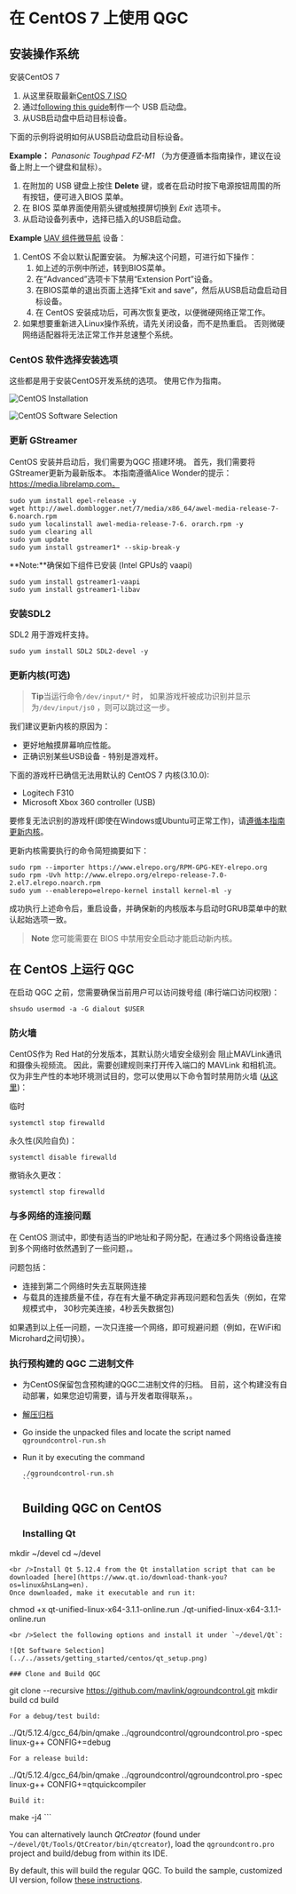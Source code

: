 # 在 CentOS 7 上使用 QGC

## 安装操作系统

安装CentOS 7

1. 从这里获取最新[CentOS 7 ISO ](http://isoredirect.centos.org/centos/7/isos/x86_64/CentOS-7-x86_64-DVD-1810.iso)
2. 通过[following this guide](https://linuxize.com/post/how-to-create-a-bootable-centos-7-usb-stick/)制作一个 USB 启动盘。
3. 从USB启动盘中启动目标设备。

下面的示例将说明如何从USB启动盘启动目标设备。

**Example：** *Panasonic Toughpad FZ-M1* （为方便遵循本指南操作，建议在设备上附上一个键盘和鼠标）。

1. 在附加的 USB 键盘上按住 **Delete** 键，或者在启动时按下电源按钮周围的所有按钮，便可进入BIOS 菜单。
2. 在 BIOS 菜单界面使用箭头键或触摸屏切换到 *Exit* 选项卡。
3. 从启动设备列表中，选择已插入的USB启动盘。

**Example** [UAV 组件微导航](https://www.uavcomp.com/command-control/micronav/) 设备：

1. CentOS 不会以默认配置安装。 为解决这个问题，可进行如下操作： 
    1. 如上述的示例中所述，转到BIOS菜单。
    2. 在“Advanced”选项卡下禁用“Extension Port”设备。
    3. 在BIOS菜单的退出页面上选择“Exit and save”，然后从USB启动盘启动目标设备。
    4. 在 CentOS 安装成功后，可再次恢复更改，以便微硬网络正常工作。
2. 如果想要重新进入Linux操作系统，请先关闭设备，而不是热重启。 否则微硬网络适配器将无法正常工作并怠速整个系统。

### CentOS 软件选择安装选项

这些都是用于安装CentOS开发系统的选项。 使用它作为指南。

![CentOS Installation](../../assets/getting_started/centos/centos_installation.png)

![CentOS Software Selection](../../assets/getting_started/centos/centos_sw_selection.png)

### 更新 GStreamer

CentOS 安装并启动后，我们需要为QGC 搭建环境。 首先，我们需要将GStreamer更新为最新版本。 本指南遵循Alice Wonder的提示：https://media.librelamp.com。

    sudo yum install epel-release -y
    wget http://awel.domblogger.net/7/media/x86_64/awel-media-release-7-6.noarch.rpm
    sudo yum localinstall awel-media-release-7-6. orarch.rpm -y
    sudo yum clearing all
    sudo yum update
    sudo yum install gstreamer1* --skip-break-y
    

**Note:**确保如下组件已安装 (Intel GPUs的 vaapi)

    sudo yum install gstreamer1-vaapi
    sudo yum install gstreamer1-libav
    

### 安装SDL2

SDL2 用于游戏杆支持。

    sudo yum install SDL2 SDL2-devel -y
    

### 更新内核(可选)

> **Tip**当运行命令`/dev/input/*` 时， 如果游戏杆被成功识别并显示为`/dev/input/js0` ，则可以跳过这一步。

我们建议更新内核的原因为：

- 更好地触摸屏幕响应性能。
- 正确识别某些USB设备 - 特别是游戏杆。

下面的游戏杆已确信无法用默认的 CentOS 7 内核(3.10.0):

- Logitech F310
- Microsoft Xbox 360 controller (USB)

要修复无法识别的游戏杆(即使在Windows或Ubuntu可正常工作)，请[遵循本指南更新内核](https://www.howtoforge.com/tutorial/how-to-upgrade-kernel-in-centos-7-server/)。

更新内核需要执行的命令简短摘要如下：

    sudo rpm --importer https://www.elrepo.org/RPM-GPG-KEY-elrepo.org
    sudo rpm -Uvh http://www.elrepo.org/elrepo-release-7.0-2.el7.elrepo.noarch.rpm
    sudo yum --enablerepo=elrepo-kernel install kernel-ml -y
    

成功执行上述命令后，重启设备，并确保新的内核版本与启动时GRUB菜单中的默认起始选项一致。

> **Note** 您可能需要在 BIOS 中禁用安全启动才能启动新内核。

## 在 CentOS 上运行 QGC

在启动 QGC 之前，您需要确保当前用户可以访问拨号组 (串行端口访问权限)：

    shsudo usermod -a -G dialout $USER
    

### 防火墙

CentOS作为 Red Hat的分发版本，其默认防火墙安全级别会 阻止MAVLink通讯和摄像头视频流。 因此，需要创建规则来打开传入端口的 MAVLink 和相机流。 仅为非生产性的本地环境测试目的，您可以使用以下命令暂时禁用防火墙 ([从这里](https://www.liquidweb.com/kb/how-to-stop-and-disable-firewalld-on-centos-7/))：

临时

    systemctl stop firewalld
    

永久性(风险自负)：

    systemctl disable firewalld
    

撤销永久更改：

    systemctl stop firewalld
    

### 与多网络的连接问题

在 CentOS 测试中，即使有适当的IP地址和子网分配，在通过多个网络设备连接到多个网络时依然遇到了一些问题，。

问题包括：

- 连接到第二个网络时失去互联网连接
- 与载具的连接质量不佳，存在有大量不确定非再现问题和包丢失（例如，在常规模式中， 30秒完美连接，4秒丢失数据包)

如果遇到以上任一问题，一次只连接一个网络，即可规避问题（例如，在WiFi和Microhard之间切换）。

### 执行预构建的 QGC 二进制文件

- 为CentOS保留包含预构建的QGC二进制文件的归档。 目前，这个构建没有自动部署，如果您迫切需要，请与开发者取得联系，。
- [解压归档](https://www.hostdime.com/kb/hd/command-line/how-to-tar-untar-and-zip-files)
- Go inside the unpacked files and locate the script named `qgroundcontrol-run.sh`
- Run it by executing the command

      ./qgroundcontrol-run.sh
      ```
    
    ## Building QGC on CentOS
    
    ### Installing Qt
    

mkdir ~/devel cd ~/devel

    <br />Install Qt 5.12.4 from the Qt installation script that can be downloaded [here](https://www.qt.io/download-thank-you?os=linux&hsLang=en).
    Once downloaded, make it executable and run it:
    

chmod +x qt-unified-linux-x64-3.1.1-online.run ./qt-unified-linux-x64-3.1.1-online.run

    <br />Select the following options and install it under `~/devel/Qt`:
    
    ![Qt Software Selection](../../assets/getting_started/centos/qt_setup.png)
    
    ### Clone and Build QGC
    
    

git clone --recursive https://github.com/mavlink/qgroundcontrol.git mkdir build cd build

    For a debug/test build:
    

../Qt/5.12.4/gcc_64/bin/qmake ../qgroundcontrol/qgroundcontrol.pro -spec linux-g++ CONFIG+=debug

    For a release build:
    

../Qt/5.12.4/gcc_64/bin/qmake ../qgroundcontrol/qgroundcontrol.pro -spec linux-g++ CONFIG+=qtquickcompiler

    Build it:
    

make -j4 ```

You can alternatively launch *QtCreator* (found under `~/devel/Qt/Tools/QtCreator/bin/qtcreator`), load the `qgroundcontro.pro` project and build/debug from within its IDE.

By default, this will build the regular QGC. To build the sample, customized UI version, follow [these instructions](https://github.com/mavlink/qgroundcontrol/blob/master/custom-example/README.md).